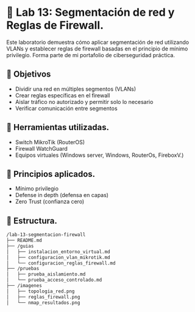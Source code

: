 # 🧱 Lab 13: Segmentación de red y Reglas de Firewall.

Este laboratorio demuestra cómo aplicar segmentación de red utilizando VLANs y establecer reglas de firewall basadas en el principio de mínimo privilegio. Forma parte de mi portafolio de ciberseguridad práctica.

## 🎯 Objetivos
- Dividir una red en múltiples segmentos (VLANs)
- Crear reglas específicas en el firewall
- Aislar tráfico no autorizado y permitir solo lo necesario
- Verificar comunicación entre segmentos

## 🧰 Herramientas utilizadas.
- Switch MikroTik (RouterOS)
- Firewall WatchGuard
- Equipos virtuales (Windows server, Windows, RouterOs, FireboxV.)

## 🧠 Principios aplicados.
- Mínimo privilegio
- Defense in depth (defensa en capas)
- Zero Trust (confianza cero)

## 📂 Estructura.

```bash
/lab-13-segmentacion-firewall
├── README.md
├── /guias
│   ├── instalacion_entorno_virtual.md
│   ├── configuracion_vlan_mikrotik.md
│   └── configuracion_reglas_firewall.md
├── /pruebas
│   ├── prueba_aislamiento.md
│   └── prueba_acceso_controlado.md
├── /imagenes
│   ├── topologia_red.png
│   ├── reglas_firewall.png
│   └── nmap_resultados.png
